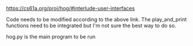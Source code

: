 https://cs61a.org/proj/hog/#interlude-user-interfaces

Code needs to be modified according to the above link. The play_and_print functions need to be integrated but I'm not sure the best way to do so.

hog.py is the main program to be run
